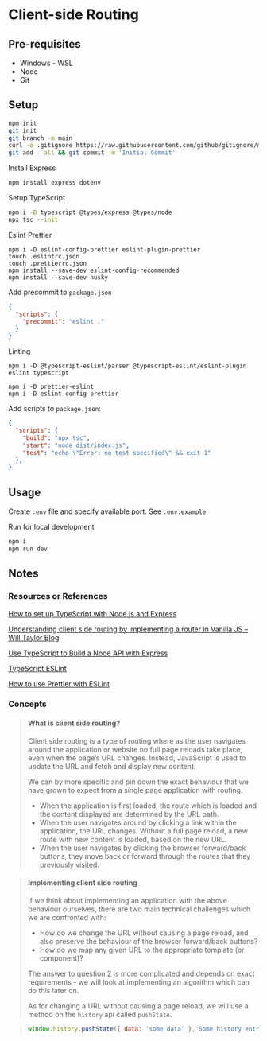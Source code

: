 # Client-side Routing

## Pre-requisites

- Windows - WSL
- Node
- Git

## Setup

```sh
npm init
git init
git branch -m main
curl -o .gitignore https://raw.githubusercontent.com/github/gitignore/main/Node.gitignore
git add --all && git commit -m 'Initial Commit'
```

Install Express

```sh
npm install express dotenv
```

Setup TypeScript

```sh
npm i -D typescript @types/express @types/node
npx tsc --init
```

Eslint Prettier

```
npm i -D eslint-config-prettier eslint-plugin-prettier
touch .eslintrc.json
touch .prettierrc.json 
npm install --save-dev eslint-config-recommended
npm install --save-dev husky
```

Add precommit to `package.json`

```json
{
  "scripts": {
    "precommit": "eslint ."
  }
}
```

Linting

```
npm i -D @typescript-eslint/parser @typescript-eslint/eslint-plugin eslint typescript

npm i -D prettier-eslint
npm i -D eslint-config-prettier
```

Add scripts to `package.json`:

```json
{
  "scripts": {
    "build": "npx tsc",
    "start": "node dist/index.js",
    "test": "echo \"Error: no test specified\" && exit 1"
  },
}
```

## Usage

Create `.env` file and specify available port. See `.env.example`

Run for local development

```sh
npm i 
npm run dev
```

## Notes

### Resources or References

[How to set up TypeScript with Node.js and Express](https://blog.logrocket.com/how-to-set-up-node-typescript-express/)

[Understanding client side routing by implementing a router in Vanilla JS – Will Taylor Blog](https://www.willtaylor.blog/client-side-routing-in-vanilla-js/#:~:text=Client%20side%20routing%20is%20a,fetch%20and%20display%20new%20content.)

[Use TypeScript to Build a Node API with Express](https://developer.okta.com/blog/2018/11/15/node-express-typescript)

[TypeScript ESLint](https://typescript-eslint.io/docs/)

[How to use Prettier with ESLint](https://www.robinwieruch.de/prettier-eslint/)

### Concepts

> #### What is client side routing?
> 
> Client side routing is a type of routing where as the user navigates around the application or website no full page reloads take place, even when the page’s URL changes. Instead, JavaScript is used to update the URL and fetch and display new content.
> 
> We can by more specific and pin down the exact behaviour that we have grown to expect from a single page application with routing.
> 
> - When the application is first loaded, the route which is loaded and the content displayed are determined by the URL path.
> - When the user navigates around by clicking a link within the application, the URL changes. Without a full page reload, a new route with new content is loaded, based on the new URL.
> - When the user navigates by clicking the browser forward/back buttons, they move back or forward through the routes that they previously visited.

> #### Implementing client side routing
> 
> If we think about implementing an application with the above behaviour ourselves, there are two main technical challenges which we are confronted with:
> 
> - How do we change the URL without causing a page reload, and also preserve the behaviour of the browser forward/back buttons?
> - How do we map any given URL to the appropriate template (or component)?
> 
> The answer to question 2 is more complicated and depends on exact requirements - we will look at implementing an algorithm which can do this later on.
> 
> As for changing a URL without causing a page reload, we will use a method on the `history` api called `pushState`.

> ```js
> window.history.pushState({ data: 'some data' },'Some history entry title', '/some-path');
> ```